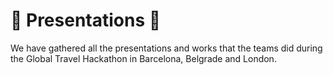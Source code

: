 # :tada: Presentations :tada:
We have gathered all the presentations and works that the teams did during the Global Travel Hackathon in Barcelona, Belgrade and London.
